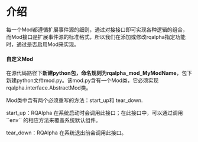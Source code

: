 # 介绍

每一个Mod都遵循扩展事件源的细则，通过对接接口即可实现各种逻辑的组合，而Mod接口是扩展事件源的标准格式，所以我们在添加或修改rqalpha指定功能时，通过是否启用Mod来实现。

#### 自定义Mod

在源代码路径下**新建python包，**命名规则为**rqalpha\_mod\_MyModName**，包下新建python文件mod.py。该mod.py含有一个Mod类，它必须实现rqalpha.interface.AbstractMod类。

Mod类中含有两个必须重写的方法：start\_up和 tear\_down.

start\_up：RQAlpha 在系统启动时会调用此接口；在此接口中，可以通过调用 \`\`env\`\` 的相应方法来覆盖系统默认组件。

tear\_down：RQAlpha 在系统退出前会调用此接口。







